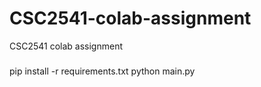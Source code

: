 # CSC2541-colab-assignment
CSC2541 colab assignment


###
pip install -r requirements.txt
python main.py
###

